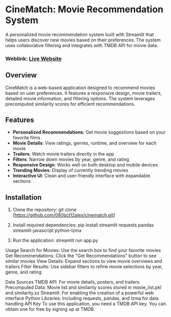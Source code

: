# CineMatch: Movie Recommendation System

A personalized movie recommendation system built with Streamlit that helps users discover new movies based on their preferences. The system uses collaborative filtering and integrates with TMDB API for movie data.


### Weblink: [Live Website](https://cinematch3.onrender.com)



## Overview

CineMatch is a web-based application designed to recommend movies based on user preferences. It features a responsive design, movie trailers, detailed movie information, and filtering options. The system leverages precomputed similarity scores for efficient recommendations.

## Features

- **Personalized Recommendations**: Get movie suggestions based on your favorite films
- **Movie Details**: View ratings, genres, runtime, and overview for each movie
- **Trailers**: Watch movie trailers directly in the app
- **Filters**: Narrow down movies by year, genre, and rating
- **Responsive Design**: Works well on both desktop and mobile devices
- **Trending Movies**: Display of currently trending movies
- **Interactive UI**: Clean and user-friendly interface with expandable sections

## Installation

1. Clone the repository:
   git clone [https://github.com/080bct12alex/cinematch.git]

2. Install required dependencies:
     pip install streamlit requests pandas streamlit-javascript python-lzma

3. Run the application:
    streamlit run app.py

Usage
Search for Movies: Use the search box to find your favorite movies
Get Recommendations: Click the "Get Recommendations" button to see similar movies
View Details: Expand sections to view movie overviews and trailers
Filter Results: Use sidebar filters to refine movie selections by year, genre, and rating



Data Sources
TMDB API: For movie details, posters, and trailers
Precomputed Data: Movie list and similarity scores stored in movie_list.pkl and similarity.xz
Streamlit: For enabling the creation of a powerful web interface
Python Libraries: Including requests, pandas, and lzma for data handling
API Key
To use this application, you need a TMDB API key. You can obtain one for free by signing up at TMDB.

